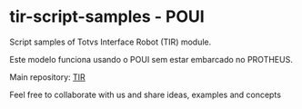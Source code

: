 # tir-script-samples - POUI

Script samples of Totvs Interface Robot (TIR) module.

Este modelo funciona usando o POUI sem estar embarcado no PROTHEUS.

Main repository: [TIR](https://github.com/totvs/tir)

Feel free to collaborate with us and share ideas, examples and concepts
